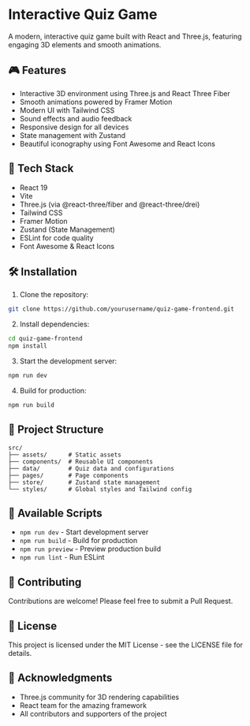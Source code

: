 # Interactive Quiz Game

A modern, interactive quiz game built with React and Three.js, featuring engaging 3D elements and smooth animations.

## 🎮 Features

- Interactive 3D environment using Three.js and React Three Fiber
- Smooth animations powered by Framer Motion
- Modern UI with Tailwind CSS
- Sound effects and audio feedback
- Responsive design for all devices
- State management with Zustand
- Beautiful iconography using Font Awesome and React Icons

## 🚀 Tech Stack

- React 19
- Vite
- Three.js (via @react-three/fiber and @react-three/drei)
- Tailwind CSS
- Framer Motion
- Zustand (State Management)
- ESLint for code quality
- Font Awesome & React Icons

## 🛠️ Installation

1. Clone the repository:
```bash
git clone https://github.com/yourusername/quiz-game-frontend.git
```

2. Install dependencies:
```bash
cd quiz-game-frontend
npm install
```

3. Start the development server:
```bash
npm run dev
```

4. Build for production:
```bash
npm run build
```

## 📁 Project Structure

```
src/
├── assets/      # Static assets
├── components/  # Reusable UI components
├── data/        # Quiz data and configurations
├── pages/       # Page components
├── store/       # Zustand state management
└── styles/      # Global styles and Tailwind config
```

## 🎯 Available Scripts

- `npm run dev` - Start development server
- `npm run build` - Build for production
- `npm run preview` - Preview production build
- `npm run lint` - Run ESLint

## 🤝 Contributing

Contributions are welcome! Please feel free to submit a Pull Request.

## 📝 License

This project is licensed under the MIT License - see the LICENSE file for details.

## 🙏 Acknowledgments

- Three.js community for 3D rendering capabilities
- React team for the amazing framework
- All contributors and supporters of the project

